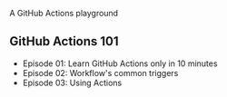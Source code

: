 A GitHub Actions playground

## GitHub Actions 101
- Episode 01: Learn GitHub Actions only in 10 minutes
- Episode 02: Workflow's common triggers
- Episode 03: Using Actions
